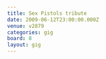 ```yaml
---
title: Sex Pistols tribute
date: 2009-06-12T23:00:00.000Z
venue: v2879
categories: gig
board: 8
layout: gig
---
```

